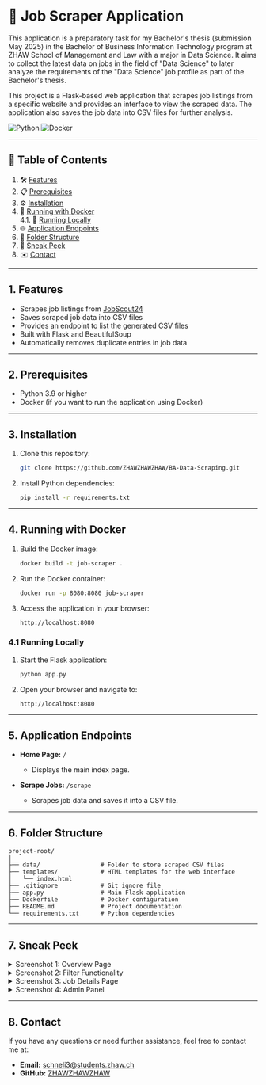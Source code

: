 # 🚀 Job Scraper Application

This application is a preparatory task for my Bachelor's thesis (submission May 2025) in the Bachelor of Business Information Technology program at ZHAW School of Management and Law with a major in Data Science. It aims to collect the latest data on jobs in the field of "Data Science" to later analyze the requirements of the "Data Science" job profile as part of the Bachelor's thesis.

This project is a Flask-based web application that scrapes job listings from a specific website and provides an interface to view the scraped data. The application also saves the job data into CSV files for further analysis.

![Python](https://img.shields.io/badge/python-3.9%2B-blue) 
![Docker](https://img.shields.io/badge/docker-supported-brightgreen) 


---

## 📖 Table of Contents

1. 🛠️ [Features](#1-features)
2. 📋 [Prerequisites](#2-prerequisites)
3. ⚙️ [Installation](#3-installation)
4. 🐳 [Running with Docker](#4-running-with-docker)  
   4.1. 🔧 [Running Locally](#41-running-locally)
5. 🌐 [Application Endpoints](#5-application-endpoints)
6. 📂 [Folder Structure](#6-folder-structure)
7. 📸 [Sneak Peek](#7-sneak-peek)
8. ✉️ [Contact](#8-contact)

---

## 1. Features

- Scrapes job listings from [JobScout24](https://www.jobscout24.ch/)
- Saves scraped job data into CSV files
- Provides an endpoint to list the generated CSV files
- Built with Flask and BeautifulSoup
- Automatically removes duplicate entries in job data

---

## 2. Prerequisites

- Python 3.9 or higher
- Docker (if you want to run the application using Docker)

---

## 3. Installation

1. Clone this repository:
   ```bash
   git clone https://github.com/ZHAWZHAWZHAW/BA-Data-Scraping.git
   ```

2. Install Python dependencies:
   ```bash
   pip install -r requirements.txt
   ```

---

## 4. Running with Docker

1. Build the Docker image:
   ```bash
   docker build -t job-scraper .
   ```

2. Run the Docker container:
   ```bash
   docker run -p 8080:8080 job-scraper
   ```

3. Access the application in your browser:
   ```
   http://localhost:8080
   ```

### 4.1 Running Locally

1. Start the Flask application:
   ```bash
   python app.py
   ```

2. Open your browser and navigate to:
   ```
   http://localhost:8080
   ```

---

## 5. Application Endpoints

- **Home Page:** `/`
  - Displays the main index page.

- **Scrape Jobs:** `/scrape`
  - Scrapes job data and saves it into a CSV file. 

---

## 6. Folder Structure

```
project-root/
│
├── data/                 # Folder to store scraped CSV files
├── templates/            # HTML templates for the web interface
│   └── index.html
├── .gitignore            # Git ignore file
├── app.py                # Main Flask application
├── Dockerfile            # Docker configuration
├── README.md             # Project documentation
└── requirements.txt      # Python dependencies
```

---

## 7. Sneak Peek

<details>
<summary>Screenshot 1: Overview Page</summary>
<img width="1206" alt="Bildschirmfoto 2024-12-28 um 14 22 12" src="https://github.com/user-attachments/assets/82fbe379-1323-4cc4-b991-8de6d0a979f6" />
_This screenshot shows the overview page where users can quickly browse job listings._
</details>

<details>
<summary>Screenshot 2: Filter Functionality</summary>
<img width="661" alt="Bildschirmfoto 2024-12-28 um 14 22 39" src="https://github.com/user-attachments/assets/1d1a0ed0-101d-4a12-b611-9b9b8ec9cd45" />
_Illustrates the filter functionality for refining job searches._
</details>

<details>
<summary>Screenshot 3: Job Details Page</summary>
<img width="661" alt="Bildschirmfoto 2024-12-28 um 14 22 45" src="https://github.com/user-attachments/assets/607d948f-fb16-491b-920b-c961d37d92c5" />
_A detailed view of a specific job listing, including key requirements and benefits._
</details>

<details>
<summary>Screenshot 4: Admin Panel</summary>
<img width="661" alt="Bildschirmfoto 2024-12-28 um 14 26 38" src="https://github.com/user-attachments/assets/b331b1bd-1aaf-463d-bd24-82f9ee3fd0fb" />
_The admin panel allows for efficient management of listings and user data._
</details>

---

## 8. Contact

If you have any questions or need further assistance, feel free to contact me at:

- **Email:** schneli3@students.zhaw.ch
- **GitHub:** [ZHAWZHAWZHAW](https://github.com/ZHAWZHAWZHAW)
